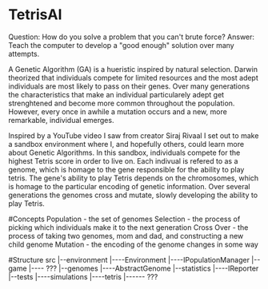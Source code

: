 # TetrisAI
Question: How do you solve a problem that you can't brute force?
Answer: Teach the computer to develop a "good enough" solution over many attempts. 

A Genetic Algorithm (GA) is a hueristic inspired by natural selection. Darwin theorized that individuals compete for limited resources and the most adept individuals are most likely to pass on their genes. Over many generations the characteristics that make an individual particularely adept get strenghtened and become more common throughout the population. However, every once in awhile a mutation occurs and a new, more remarkable, individual emerges.

Inspired by a YouTube video I saw from creator Siraj Rivaal I set out to make a sandbox environment where I, and hopefully others, could learn more about Genetic Algorithms. In this sandbox, individuals compete for the highest Tetris score in order to live on. Each indivual is refered to as a genome, which is homage to the gene responsible for the ability to play tetris. The gene's ability to play Tetris depends on the chromosomes, which is homage to the particular encoding of genetic information. Over several generations the genomes cross and mutate, slowly developing the ability to play Tetris.

#Concepts
Population - the set of genomes
Selection - the process of picking which individuals make it to the next generation
Cross Over - the process of taking two genomes, mom and dad, and constructing a new child genome
Mutation - the encoding of the genome changes in some way

#Structure
src
|--environment
|----Environment
|----IPopulationManager
|--game
|---- ???
|--genomes
|----AbstractGenome
|--statistics
|----IReporter
|--tests
|----simulations
|----tetris
|------ ???

